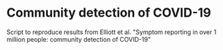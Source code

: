 # Community detection of COVID-19

Script to reproduce results from Elliott et al.
"Symptom reporting in over 1 million people: community detection of COVID-19"


